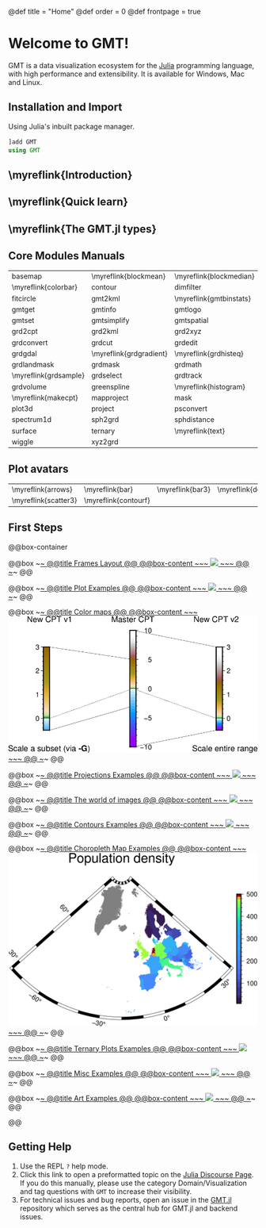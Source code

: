@def title = "Home"
@def order = 0
@def frontpage = true

# Welcome to GMT!

GMT is a data visualization ecosystem for the [Julia](https://julialang.org/) programming language,
with high performance and extensibility.  It is available for Windows, Mac and Linux.


## Installation and Import

Using Julia's inbuilt package manager.

```julia
]add GMT
using GMT
```

## \myreflink{Introduction}

## \myreflink{Quick learn}

## \myreflink{The GMT.jl types}

## Core Modules Manuals

|  |  |  |  |  |  |
|:-----|:----|:----|:----|:----|:----|
| basemap | \myreflink{blockmean} | \myreflink{blockmedian} | \myreflink{blockmode} |  clip  | \myreflink{coast} |
| \myreflink{colorbar} |  contour  |  dimfilter  |  docs  |  events  |  filter1d  |
| fitcircle |  gmt2kml | \myreflink{gmtbinstats} |  gmtconnect |  gmtconvert |  gmtdefaults |
| gmtget |  gmtinfo |  gmtlogo |  gmtmath |  gmtregress |  gmtselect |
| gmtset |  gmtsimplify |  gmtspatial |  gmtsplit |  gmtvector |  gmtwhich |
| grd2cpt |  grd2kml |  grd2xyz |  grdblend |  grdclip | \myreflink{grdcontour} |
| grdconvert |  grdcut |  grdedit |  grdfft |  grdfill |  grdfilter |
| grdgdal | \myreflink{grdgradient} |  \myreflink{grdhisteq} |  \myreflink{grdimage} |  grdinfo |  grdinterpolate |
| grdlandmask |  grdmask |  grdmath |  grdmix |  grdpaste |  grdproject |
| \myreflink{grdsample} |  grdselect |  grdtrack |  grdtrend |  grdvector | \myreflink{grdview} |
| grdvolume |  greenspline | \myreflink{histogram} |  image |  kml2gmt |  legend |
| \myreflink{makecpt} |  mapproject |  mask | \myreflink{movie} |  nearneighbor | \myreflink{plot} |
| plot3d |  project |  psconvert |  rose |  sample1d |  \myreflink{solar} |
| spectrum1d |  sph2grd | sphdistance |  sphinterpolate | sphtriangulate | \myreflink{subplot} |
| surface |  ternary | \myreflink{text} |  trend1d |  trend2d |  triangulate |
| wiggle |  xyz2grd |  |  |  |  |

## Plot avatars

|  |  |  |  |  |  |
|:-----|:----|:----|:----|:----|:----|
| \myreflink{arrows} | \myreflink{bar} | \myreflink{bar3} | \myreflink{decorated} | \myreflink{lines} | \myreflink{scatter} |
| \myreflink{scatter3} | \myreflink{contourf} |  |  |  |  |

[//]: # 


## First Steps

@@box-container

  @@box
    ~~~<a class="boxlink" href="examples/frames/">~~~
    @@title Frames Layout @@
    @@box-content
      ~~~
      <img src="/assets/GMT_Defaults_1a.png">
      ~~~
    @@
    ~~~</a>~~~
  @@

  @@box
    ~~~<a class="boxlink" href="examples/plotting_functions/">~~~
    @@title Plot Examples @@
    @@box-content
      ~~~
      <img src="/assets/symbols.png">
      ~~~
    @@
    ~~~</a>~~~
  @@

  @@box
    ~~~<a class="boxlink" href="examples/CPTs/">~~~
    @@title Color maps @@
    @@box-content
      ~~~
      <img src="/examples/CPTs/GMT_CPTscale.png">
      ~~~
    @@
    ~~~</a>~~~
  @@

  @@box
    ~~~<a class="boxlink" href="examples/projections/">~~~
    @@title Projections Examples @@
    @@box-content
      ~~~
      <img src="/assets/GMT_sinus_int.png">
      ~~~
    @@
    ~~~</a>~~~
  @@

  @@box
    ~~~<a class="boxlink" href="examples/images/">~~~
    @@title The world of images @@
    @@box-content
      ~~~
      <img src="/assets/ex04.png">
      ~~~
    @@
    ~~~</a>~~~
  @@

  @@box
    ~~~<a class="boxlink" href="examples/contours/">~~~
    @@title Contours Examples @@
    @@box-content
      ~~~
      <img src="/assets/color-contour.png">
      ~~~
    @@
    ~~~</a>~~~
  @@

  @@box
    ~~~<a class="boxlink" href="examples/choropleths/choro_examples">~~~
    @@title Choropleth Map Examples @@
    @@box-content
      ~~~
      <img src="/assets/choro1_dcw.png">
      ~~~
    @@
    ~~~</a>~~~
  @@

  @@box
    ~~~<a class="boxlink" href="examples/ternary/">~~~
    @@title Ternary Plots Examples @@
    @@box-content
      ~~~
      <img src="/assets/ternary3.png">
      ~~~
    @@
    ~~~</a>~~~
  @@

  @@box
    ~~~<a class="boxlink" href="examples/misc/">~~~
    @@title Misc Examples @@
    @@box-content
      ~~~
      <img src="/assets/buffer3.png">
      ~~~
    @@
    ~~~</a>~~~
  @@
  
  @@box
    ~~~<a class="boxlink" href="examples/art/">~~~
    @@title Art Examples @@
    @@box-content
      ~~~
      <img src="/assets/flower.png">
      ~~~
    @@
    ~~~</a>~~~
  @@

@@


## Getting Help

1. Use the REPL `?` help mode.
1. Click this link to open a preformatted topic on the [Julia Discourse Page](https://discourse.julialang.org/new-topic?title=GMT%20-%20Your%20question%20here&category=domain/viz&tags=GMT&body=You%20can%20write%20your%20question%20in%20this%20space.%0A%0ABefore%20asking%2C%20please%20take%20a%20minute%20to%20make%20sure%20that%20you%20have%20installed%20the%20latest%20available%20versions%20and%20have%20looked%20at%20%5Bthe%20most%20recent%20documentation%5D(http%3A%2Fwww.generic-mapping-tools.org/GMT.jl%2Fstable%2F)%20%3Ainnocent%3A). If you do this manually, please use the category Domain/Visualization and tag questions with `GMT` to increase their visibility.
1. For technical issues and bug reports, open an issue in the [GMT.jl](https://www.generic-mapping-tools.org/GMT.jl) repository which serves as the central hub for GMT.jl and backend issues.

